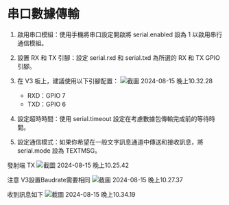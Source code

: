 # 串口數據傳輸


1. 啟用串口模組：使用手機將串口設定開啟將 serial.enabled 設為 1 以啟用串行通信模組。

2. 設置 RX 和 TX 引腳：設定 serial.rxd 和 serial.txd 為所選的 RX 和 TX GPIO 引腳。

3. 在 V3 板上，建議使用以下引腳配置：
![截圖 2024-08-15 晚上10.32.28](https://hackmd.io/_uploads/rk7qZqi9R.png)
    - RXD：GPIO 7
    - TXD：GPIO 6
    
4. 設定超時時間：使用 serial.timeout 設定在考慮數據包傳輸完成前的等待時間。

5. 設定通信模式：如果你希望在一般文字訊息通道中傳送和接收訊息，將 serial.mode 設為 TEXTMSG。

發射端 TX
![截圖 2024-08-15 晚上10.25.42](https://hackmd.io/_uploads/BkOrgcocA.png)

注意 V3設置Baudrate需要相同
![截圖 2024-08-15 晚上10.27.37](https://hackmd.io/_uploads/HJ4wx5o5R.png)

收到訊息如下
![截圖 2024-08-15 晚上10.34.19](https://hackmd.io/_uploads/SJ8xz9o5R.png)
